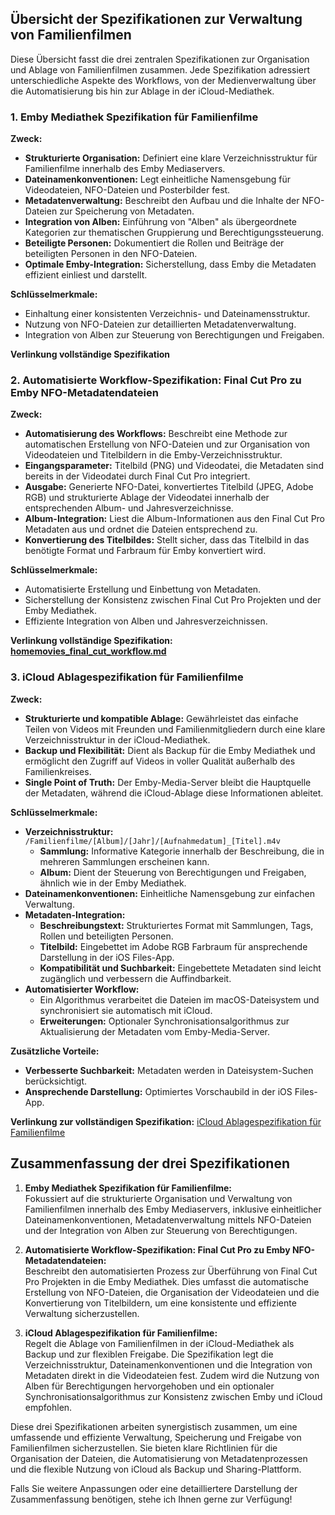 ## **Übersicht der Spezifikationen zur Verwaltung von Familienfilmen**

Diese Übersicht fasst die drei zentralen Spezifikationen zur Organisation und Ablage von Familienfilmen zusammen. Jede Spezifikation adressiert unterschiedliche Aspekte des Workflows, von der Medienverwaltung über die Automatisierung bis hin zur Ablage in der iCloud-Mediathek.

### 1. **Emby Mediathek Spezifikation für Familienfilme**

**Zweck:**
- **Strukturierte Organisation:** Definiert eine klare Verzeichnisstruktur für Familienfilme innerhalb des Emby Mediaservers.
- **Dateinamenkonventionen:** Legt einheitliche Namensgebung für Videodateien, NFO-Dateien und Posterbilder fest.
- **Metadatenverwaltung:** Beschreibt den Aufbau und die Inhalte der NFO-Dateien zur Speicherung von Metadaten.
- **Integration von Alben:** Einführung von "Alben" als übergeordnete Kategorien zur thematischen Gruppierung und Berechtigungssteuerung.
- **Beteiligte Personen:** Dokumentiert die Rollen und Beiträge der beteiligten Personen in den NFO-Dateien.
- **Optimale Emby-Integration:** Sicherstellung, dass Emby die Metadaten effizient einliest und darstellt.

**Schlüsselmerkmale:**
- Einhaltung einer konsistenten Verzeichnis- und Dateinamensstruktur.
- Nutzung von NFO-Dateien zur detaillierten Metadatenverwaltung.
- Integration von Alben zur Steuerung von Berechtigungen und Freigaben.

**Verlinkung vollständige Spezifikation [](homemovies_emby.md)**

### 2. **Automatisierte Workflow-Spezifikation: Final Cut Pro zu Emby NFO-Metadatendateien**

**Zweck:**
- **Automatisierung des Workflows:** Beschreibt eine Methode zur automatischen Erstellung von NFO-Dateien und zur Organisation von Videodateien und Titelbildern in die Emby-Verzeichnisstruktur.
- **Eingangsparameter:** Titelbild (PNG) und Videodatei, die Metadaten sind bereits in der Videodatei durch Final Cut Pro integriert.
- **Ausgabe:** Generierte NFO-Datei, konvertiertes Titelbild (JPEG, Adobe RGB) und strukturierte Ablage der Videodatei innerhalb der entsprechenden Album- und Jahresverzeichnisse.
- **Album-Integration:** Liest die Album-Informationen aus den Final Cut Pro Metadaten aus und ordnet die Dateien entsprechend zu.
- **Konvertierung des Titelbildes:** Stellt sicher, dass das Titelbild in das benötigte Format und Farbraum für Emby konvertiert wird.

**Schlüsselmerkmale:**
- Automatisierte Erstellung und Einbettung von Metadaten.
- Sicherstellung der Konsistenz zwischen Final Cut Pro Projekten und der Emby Mediathek.
- Effiziente Integration von Alben und Jahresverzeichnissen.

**Verlinkung vollständige Spezifikation: [homemovies_final_cut_workflow.md](homemovies_final_cut_workflow.md)**

### 3. **iCloud Ablagespezifikation für Familienfilme**

**Zweck:**
- **Strukturierte und kompatible Ablage:** Gewährleistet das einfache Teilen von Videos mit Freunden und Familienmitgliedern durch eine klare Verzeichnisstruktur in der iCloud-Mediathek.
- **Backup und Flexibilität:** Dient als Backup für die Emby Mediathek und ermöglicht den Zugriff auf Videos in voller Qualität außerhalb des Familienkreises.
- **Single Point of Truth:** Der Emby-Media-Server bleibt die Hauptquelle der Metadaten, während die iCloud-Ablage diese Informationen ableitet.

**Schlüsselmerkmale:**
- **Verzeichnisstruktur:** `/Familienfilme/[Album]/[Jahr]/[Aufnahmedatum]_[Titel].m4v`
  - **Sammlung:** Informative Kategorie innerhalb der Beschreibung, die in mehreren Sammlungen erscheinen kann.
  - **Album:** Dient der Steuerung von Berechtigungen und Freigaben, ähnlich wie in der Emby Mediathek.
- **Dateinamenkonventionen:** Einheitliche Namensgebung zur einfachen Verwaltung.
- **Metadaten-Integration:**
  - **Beschreibungstext:** Strukturiertes Format mit Sammlungen, Tags, Rollen und beteiligten Personen.
  - **Titelbild:** Eingebettet im Adobe RGB Farbraum für ansprechende Darstellung in der iOS Files-App.
  - **Kompatibilität und Suchbarkeit:** Eingebettete Metadaten sind leicht zugänglich und verbessern die Auffindbarkeit.
- **Automatisierter Workflow:**
  - Ein Algorithmus verarbeitet die Dateien im macOS-Dateisystem und synchronisiert sie automatisch mit iCloud.
  - **Erweiterungen:** Optionaler Synchronisationsalgorithmus zur Aktualisierung der Metadaten vom Emby-Media-Server.

**Zusätzliche Vorteile:**
- **Verbesserte Suchbarkeit:** Metadaten werden in Dateisystem-Suchen berücksichtigt.
- **Ansprechende Darstellung:** Optimiertes Vorschaubild in der iOS Files-App.

**Verlinkung zur vollständigen Spezifikation:** [iCloud Ablagespezifikation für Familienfilme](#)

## **Zusammenfassung der drei Spezifikationen**

1. **Emby Mediathek Spezifikation für Familienfilme:**  
   Fokussiert auf die strukturierte Organisation und Verwaltung von Familienfilmen innerhalb des Emby Mediaservers, inklusive einheitlicher Dateinamenkonventionen, Metadatenverwaltung mittels NFO-Dateien und der Integration von Alben zur Steuerung von Berechtigungen.

2. **Automatisierte Workflow-Spezifikation: Final Cut Pro zu Emby NFO-Metadatendateien:**  
   Beschreibt den automatisierten Prozess zur Überführung von Final Cut Pro Projekten in die Emby Mediathek. Dies umfasst die automatische Erstellung von NFO-Dateien, die Organisation der Videodateien und die Konvertierung von Titelbildern, um eine konsistente und effiziente Verwaltung sicherzustellen.

3. **iCloud Ablagespezifikation für Familienfilme:**  
   Regelt die Ablage von Familienfilmen in der iCloud-Mediathek als Backup und zur flexiblen Freigabe. Die Spezifikation legt die Verzeichnisstruktur, Dateinamenkonventionen und die Integration von Metadaten direkt in die Videodateien fest. Zudem wird die Nutzung von Alben für Berechtigungen hervorgehoben und ein optionaler Synchronisationsalgorithmus zur Konsistenz zwischen Emby und iCloud empfohlen.

Diese drei Spezifikationen arbeiten synergistisch zusammen, um eine umfassende und effiziente Verwaltung, Speicherung und Freigabe von Familienfilmen sicherzustellen. Sie bieten klare Richtlinien für die Organisation der Dateien, die Automatisierung von Metadatenprozessen und die flexible Nutzung von iCloud als Backup und Sharing-Plattform.

Falls Sie weitere Anpassungen oder eine detailliertere Darstellung der Zusammenfassung benötigen, stehe ich Ihnen gerne zur Verfügung!
